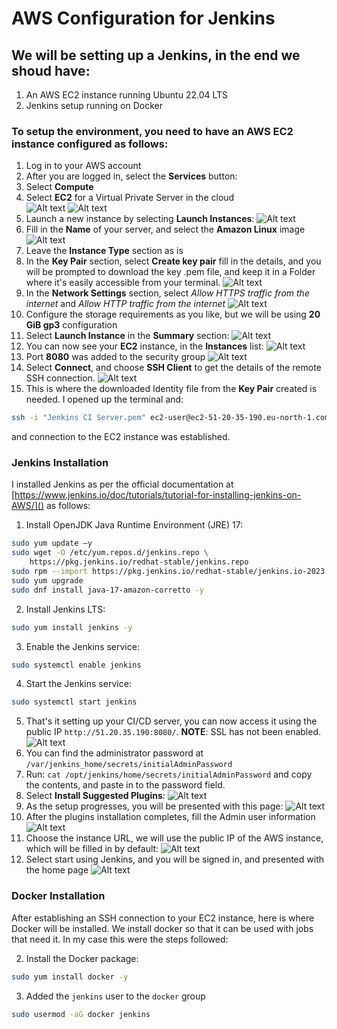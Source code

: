 # AWS Configuration for Jenkins

## We will be setting up a Jenkins, in the end we shoud have:

1. An AWS EC2 instance running Ubuntu 22.04 LTS
2. Jenkins setup running on Docker

### To setup the environment, you need to have an AWS EC2 instance configured as follows:

1. Log in to your AWS account
1. After you are logged in, select the **Services** button:
1. Select **Compute**
1. Select **EC2** for a Virtual Private Server in the cloud<br/>
   ![Alt text](documentation/select_ec2.png)
   ![Alt text](image.png)
1. Launch a new instance by selecting **Launch Instances**:
   ![Alt text](documentation/launch_ec2.png)
1. Fill in the **Name** of your server, and select the **Amazon Linux** image
   ![Alt text](documentation/name_and_image.png)
1. Leave the **Instance Type** section as is
1. In the **Key Pair** section, select **Create key pair** fill in the details, and you will be prompted to download the key .pem file, and keep it in a Folder where it's easily accessible from your terminal.
   ![Alt text](documentation/key_pair.png)
1. In the **Network Settings** section, select _Allow HTTPS traffic from the internet_ and _Allow HTTP traffic from the internet_
   ![Alt text](documentation/network.png)
1. Configure the storage requirements as you like, but we will be using **20 GiB gp3** configuration
1. Select **Launch Instance** in the **Summary** section:
   ![Alt text](documentation/complete_launch.png)
1. You can now see your **EC2** instance, in the **Instances** list:
   ![Alt text](documentation/ec2_instances.png)
1. Port **8080** was added to the security group
![Alt text](documentation/port_8080.png)
1. Select **Connect**, and choose **SSH Client** to get the details of the remote SSH connection.
   ![Alt text](documentation/ssh_aws_details.png)
1. This is where the downloaded Identity file from the **Key Pair** created is needed. I opened up the terminal and:

```bash
ssh -i "Jenkins CI Server.pem" ec2-user@ec2-51-20-35-190.eu-north-1.compute.amazonaws.com
```

and connection to the EC2 instance was established.

### Jenkins Installation

I installed Jenkins as per the official documentation at [https://www.jenkins.io/doc/tutorials/tutorial-for-installing-jenkins-on-AWS/]() as follows:

1. Install OpenJDK Java Runtime Environment (JRE) 17:

```bash
sudo yum update –y
sudo wget -O /etc/yum.repos.d/jenkins.repo \
    https://pkg.jenkins.io/redhat-stable/jenkins.repo
sudo rpm --import https://pkg.jenkins.io/redhat-stable/jenkins.io-2023.key
sudo yum upgrade
sudo dnf install java-17-amazon-corretto -y
```

2. Install Jenkins LTS:

```bash
sudo yum install jenkins -y
```

3. Enable the Jenkins service:

```bash
sudo systemctl enable jenkins
```

4. Start the Jenkins service:

```bash
sudo systemctl start jenkins
```

5. That's it setting up your CI/CD server, you can now access it using the public IP `http://51.20.35.190:8080/`. **NOTE**: SSL has not been enabled.
   ![Alt text](documentation/jenkins_initial_password.png)
6. You can find the administrator password at `/var/jenkins_home/secrets/initialAdminPassword`
7. Run:
   `cat /opt/jenkins/home/secrets/initialAdminPassword`
   and copy the contents, and paste in to the password field.
8. Select **Install Suggested Plugins**:
    ![Alt text](documentation/jenkins_setup.png)
9. As the setup progresses, you will be presented with this page:
    ![Alt text](documentation/jenkins_setup_progress.png)
10. After the plugins installation completes, fill the Admin user information
    ![Alt text](documentation/jenkins_setup_admin.png)
11. Choose the instance URL, we will use the public IP of the AWS instance, which will be filled in by default:
    ![Alt text](documentation/jenkins_setup_url.png)
12. Select start using Jenkins, and you will be signed in, and presented with the home page
    ![Alt text](documentation/jenkins_home.png)

### Docker Installation

After establishing an SSH connection to your EC2 instance, here is where Docker will be installed. We install docker so that it can be used with jobs that need it. In my case this were the steps followed:

2. Install the Docker package:

```bash
sudo yum install docker -y
```

3. Added the `jenkins` user to the `docker` group

```bash
sudo usermod -aG docker jenkins
```
